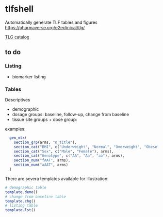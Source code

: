 # tlfshell
Automatically generate TLF tables and figures
https://pharmaverse.org/e2eclinical/tlg/

[TLG catalog](https://insightsengineering.github.io/tlg-catalog/stable/tables/lab-results/lbt01.html)
## to do
### Listing
- biomarker listing
### Tables
Descriptives
- demographic
- dosage groups: baseline, follow-up, change from baseline
- tissue site groups + dose group:

examples:
```r
  gen_mtx(
    section_grp(arms, "n_title"),
    section_cat("BMI", c("Underweight", "Normal", "Overweight", "Obese"), arms),
    section_cat("Sex", c("Male", "Female"), arms),
    section_cat("Genotype", c("AA", "Aa", "aa"), arms),
    section_num("fAAT", arms),
    section_num("aAAT", arms)
  )
```

There are severa templates available for illustration:
```r
# demographic table
template.demo()
# change from baseline table
template.chg()
# listing table
template.lst()
```
